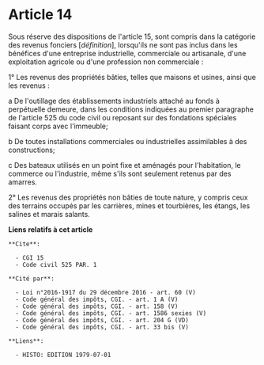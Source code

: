 # Article 14

Sous réserve des dispositions de l'article 15, sont compris dans la catégorie des revenus fonciers [*définition*], lorsqu'ils
ne sont pas inclus dans les bénéfices d'une entreprise industrielle, commerciale ou artisanale, d'une exploitation agricole
ou d'une profession non commerciale :

1° Les revenus des propriétés bâties, telles que maisons et usines, ainsi que les revenus :

a  De l'outillage des établissements industriels attaché au fonds à perpétuelle demeure, dans les conditions indiquées au
premier paragraphe de l'article 525 du code civil ou reposant sur des fondations spéciales faisant corps avec l'immeuble;

b  De toutes installations commerciales ou industrielles assimilables à des constructions;

c  Des bateaux utilisés en un point fixe et aménagés pour l'habitation, le commerce ou l'industrie, même s'ils sont seulement
retenus par des amarres.

2° Les revenus des propriétés non bâties de toute nature, y compris ceux des terrains occupés par les carrières, mines et
tourbières, les étangs, les salines et marais salants.

**Liens relatifs à cet article**

	**Cite**:

	  - CGI 15
	  - Code civil 525 PAR. 1

	**Cité par**:

	  - Loi n°2016-1917 du 29 décembre 2016 - art. 60 (V)
	  - Code général des impôts, CGI. - art. 1 A (V)
	  - Code général des impôts, CGI. - art. 158 (V)
	  - Code général des impôts, CGI. - art. 1586 sexies (V)
	  - Code général des impôts, CGI. - art. 204 G (VD)
	  - Code général des impôts, CGI. - art. 33 bis (V)

	**Liens**:

	  - HISTO: EDITION 1979-07-01
